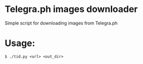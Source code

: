 # Telegra.ph images downloader
Simple script for downloading images from Telegra.ph

# Usage:
```
$ ./tid.py <url> <out_dir>
```
